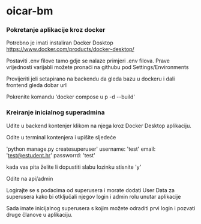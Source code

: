 # oicar-bm

### Pokretanje aplikacije kroz docker
Potrebno je imati instaliran Docker Dosktop https://www.docker.com/products/docker-desktop/ 

Postaviti .env filove tamo gdje se nalaze primjeri .env filova. Prave vrijednosti varijabli možete pronaći na githubu pod Settings/Environments

Provijeriti jeli setapirano na backendu da gleda bazu u dockeru i dali frontend gleda dobar url

Pokrenite komandu 'docker compose u p -d --build'


### Kreiranje inicialnog superadmina

Uđite u backend kontenjer klikom na njega kroz Docker Desktop aplikaciju.

Odite u terminal kontenjera i upišite sljedeće

'python manage.py createsuperuser'
username: 'test'
email: 'test@estudent.hr'
passworrd: 'test'

kada vas pita želite li dopustiti slabu lozinku stisnite 'y'

Odite na api/admin

Logirajte se s podacima od superusera i morate dodati User Data za  superusera kako bi otključali njegov login i admin rolu unutar aplikacije

Sada imate inicijalnog  superusera s kojim možete odraditi prvi login i pozvati druge članove u aplikaciju.


